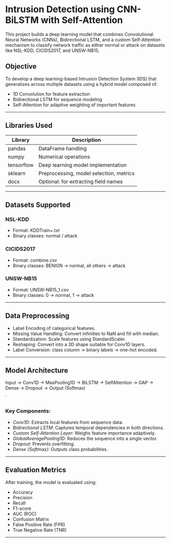 # Intrusion Detection using CNN-BiLSTM with Self-Attention

This project builds a deep learning model that combines Convolutional Neural Networks (CNNs), Bidirectional LSTM, and a custom Self-Attention mechanism to classify network traffic as either normal or attack on datasets like NSL-KDD, CICIDS2017, and UNSW-NB15.



## Objective

To develop a deep learning-based Intrusion Detection System (IDS) that generalizes across multiple datasets using a hybrid model composed of:

- 1D Convolution for feature extraction  
- Bidirectional LSTM for sequence modeling  
- Self-Attention for adaptive weighting of important features  

---

## Libraries Used

| Library     | Description                         |
|------------|-------------------------------------|
| pandas     | DataFrame handling                  |
| numpy      | Numerical operations                |
| tensorflow | Deep learning model implementation |
| sklearn    | Preprocessing, model selection, metrics |
| docx       | Optional: for extracting field names |

---

## Datasets Supported

### NSL-KDD
- Format: KDDTrain+.txt
- Binary classes: normal / attack

### CICIDS2017
- Format: combine.csv
- Binary classes: BENIGN → normal, all others → attack

### UNSW-NB15
- Format: UNSW-NB15_1.csv
- Binary classes: 0 → normal, 1 → attack

---

## Data Preprocessing

- Label Encoding of categorical features.
- Missing Value Handling: Convert infinities to NaN and fill with median.
- Standardization: Scale features using StandardScaler.
- Reshaping: Convert into a 3D shape suitable for Conv1D layers.
- Label Conversion: class column → binary labels → one-hot encoded.

---

## Model Architecture



Input → Conv1D → MaxPooling1D → BiLSTM → SelfAttention → GAP → Dense → Dropout → Output (Softmax)

`

### Key Components:

- *Conv1D*: Extracts local features from sequence data.
- *Bidirectional LSTM*: Captures temporal dependencies in both directions.
- *Custom Self-Attention Layer*: Weighs feature importance adaptively.
- *GlobalAveragePooling1D*: Reduces the sequence into a single vector.
- *Dropout*: Prevents overfitting.
- *Dense (Softmax)*: Outputs class probabilities.

---

## Evaluation Metrics

After training, the model is evaluated using:

- Accuracy  
- Precision  
- Recall  
- F1-score  
- AUC (ROC)  
- Confusion Matrix  
- False Positive Rate (FPR)  
- True Negative Rate (TNR)  

---


